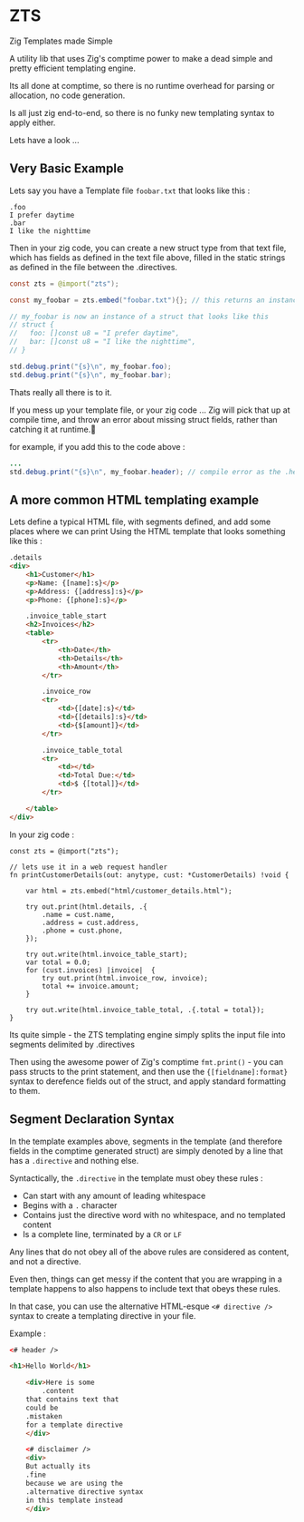 # ZTS

Zig Templates made Simple

A utility lib that uses Zig's comptime power to make a dead simple and pretty efficient templating engine.


Its all done at comptime, so there is no runtime overhead for parsing or allocation, no code generation.

Is all just zig end-to-end, so there is no funky new templating syntax to apply either.

Lets have a look ...


## Very Basic Example

Lets say you have a Template file `foobar.txt` that looks like this :

```
.foo
I prefer daytime
.bar
I like the nighttime
```

Then in your zig code, you can create a new struct type from that text file, which has fields as defined in the text file above, filled in the static strings as defined in the file between the .directives.

```java
const zts = @import("zts");

const my_foobar = zts.embed("foobar.txt"){}; // this returns an instance of a new foobar struct type

// my_foobar is now an instance of a struct that looks like this
// struct {
//   foo: []const u8 = "I prefer daytime",
//   bar: []const u8 = "I like the nighttime",
// }

std.debug.print("{s}\n", my_foobar.foo);
std.debug.print("{s}\n", my_foobar.bar);

```

Thats really all there is to it.

If you mess up your template file, or your zig code ... Zig will pick that up at compile time, and throw an error about missing struct fields, rather than catching it at runtime.

for example, if you add this to the code above :

```java
...
std.debug.print("{s}\n", my_foobar.header); // compile error as the .header directive doesnt exist in the template file !
```

## A more common HTML templating example

Lets define a typical HTML file, with segments defined, and add some places where we can print 
Using the HTML template that looks something like this :
```html
.details
<div>
    <h1>Customer</h1>
    <p>Name: {[name]:s}</p>
    <p>Address: {[address]:s}</p>
    <p>Phone: {[phone]:s}</p>

    .invoice_table_start
    <h2>Invoices</h2>
    <table>
        <tr>
            <th>Date</th>
            <th>Details</th>
            <th>Amount</th>
        </tr>

        .invoice_row
        <tr>
            <td>{[date]:s}</td>
            <td>{[details]:s}</td>
            <td>{$[amount]}</td>
        </tr>

        .invoice_table_total
        <tr>
            <td></td>
            <td>Total Due:</td>
            <td>$ {[total]}</td>
        </tr>

    </table>
</div>

```

In your zig code :
```
const zts = @import("zts");

// lets use it in a web request handler
fn printCustomerDetails(out: anytype, cust: *CustomerDetails) !void {

    var html = zts.embed("html/customer_details.html"); 
    
    try out.print(html.details, .{
        .name = cust.name,
        .address = cust.address,
        .phone = cust.phone,
    });

    try out.write(html.invoice_table_start);
    var total = 0.0;
    for (cust.invoices) |invoice|  {
        try out.print(html.invoice_row, invoice);
        total += invoice.amount;
    }
    
    try out.write(html.invoice_table_total, .{.total = total});
}
```

Its quite simple - the ZTS templating engine simply splits the input file into segments delimited by .directives

Then using the awesome power of Zig's comptime `fmt.print()` - you can pass structs to the print statement, and then use the `{[fieldname]:format}` syntax to derefence fields out of the struct, and apply standard formatting to them.

## Segment Declaration Syntax

In the template examples above, segments in the template (and therefore fields in the comptime generated struct) are simply denoted by a line that has a `.directive` and nothing else.

Syntactically, the `.directive` in the template must obey these rules :

- Can start with any amount of leading whitespace
- Begins with a `.` character
- Contains just the directive word with no whitespace, and no templated content
- Is a complete line, terminated by a `CR` or `LF`

Any lines that do not obey all of the above rules are considered as content, and not a directive.

Even then, things can get messy if the content that you are wrapping in a template happens to also happens to include text that obeys these rules.

In that case, you can use the alternative HTML-esque `<# directive />` syntax to create a templating directive in your file. 


Example :
```html
<# header />

<h1>Hello World</h1>

    <div>Here is some
        .content
    that contains text that 
    could be 
    .mistaken
    for a template directive
    </div>

    <# disclaimer />
    <div>
    But actually its
    .fine
    because we are using the 
    .alternative directive syntax
    in this template instead
    </div>
```


